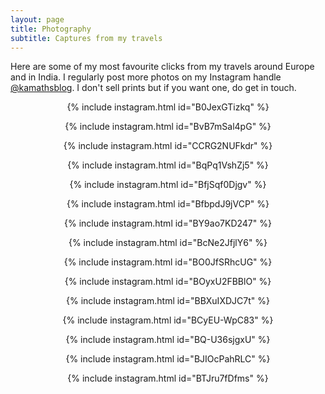 ```yaml
---
layout: page
title: Photography
subtitle: Captures from my travels
---
```


Here are some of my most favourite clicks from my travels around Europe and in India. I regularly post more photos on my Instagram handle [@kamathsblog](https://instagram.com/kamathsblog). I don't sell prints but if you want one, do get in touch. 

<center>

{% include instagram.html id="B0JexGTizkq" %}

{% include instagram.html id="BvB7mSal4pG" %}

{% include instagram.html id="CCRG2NUFkdr" %}

{% include instagram.html id="BqPq1VshZj5" %}

{% include instagram.html id="BfjSqf0Djgv" %}

{% include instagram.html id="BfbpdJ9jVCP" %}

{% include instagram.html id="BY9ao7KD247" %}

{% include instagram.html id="BcNe2JfjlY6" %}

{% include instagram.html id="BO0JfSRhcUG" %}

{% include instagram.html id="BOyxU2FBBlO" %}

{% include instagram.html id="BBXuIXDJC7t" %}

{% include instagram.html id="BCyEU-WpC83" %}

{% include instagram.html id="BQ-U36sjgxU" %}

{% include instagram.html id="BJIOcPahRLC" %}

{% include instagram.html id="BTJru7fDfms" %}

</center>

<script async src="//www.instagram.com/embed.js"></script>
